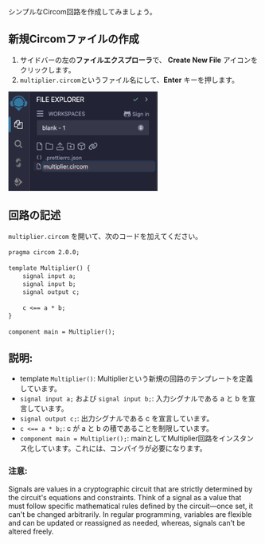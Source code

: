 シンプルなCircom回路を作成してみましょう。

## 新規Circomファイルの作成

1. サイドバーの左の**ファイルエクスプローラ**で、 **Create New File** アイコンをクリックします。
2. `multiplier.circom`というファイル名にして、**Enter** キーを押します。

<img src="https://raw.githubusercontent.com/ethereum/remix-workshops/master/CircomIntro/step-3/images/create_new_file.png" alt="create-new-file" width=300 height=200>

## 回路の記述

`multiplier.circom` を開いて、次のコードを加えてください。

```circom
pragma circom 2.0.0;

template Multiplier() {
    signal input a;
    signal input b;
    signal output c;

    c <== a * b;
}

component main = Multiplier();
```

## 説明:

- template `Multiplier()`: Multiplierという新規の回路のテンプレートを定義しています。
- `signal input a;` および `signal input b;`: 入力シグナルである a と b を宣言しています。
- `signal output c;`: 出力シグナルである c を宣言しています。
- `c <== a * b;`: c が a と b の積であることを制限しています。
- `component main = Multiplier();`: mainとしてMultiplier回路をインスタンス化しています。これには、コンパイラが必要になります。

### 注意:

Signals are values in a cryptographic circuit that are strictly determined by the circuit's equations and constraints. Think of a signal as a value that must follow specific mathematical rules defined by the circuit—once set, it can't be changed arbitrarily. In regular programming, variables are flexible and can be updated or reassigned as needed, whereas, signals can't be altered freely.
